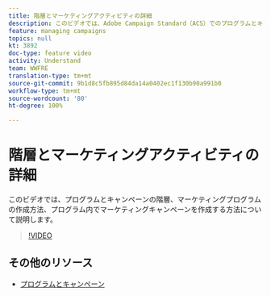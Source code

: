 ```yaml
---
title: 階層とマーケティングアクティビティの詳細
description: このビデオでは、Adobe Campaign Standard（ACS）でのプログラムとキャンペーンの階層、マーケティングプログラムの作成方法、およびプログラム内でのマーケティングキャンペーンの作成方法を説明します。
feature: managing campaigns
topics: null
kt: 3892
doc-type: feature video
activity: Understand
team: WWFRE
translation-type: tm+mt
source-git-commit: 9b1d8c5fb895d84da14a0402ec1f130b90a991b0
workflow-type: tm+mt
source-wordcount: '80'
ht-degree: 100%

---
```



# 階層とマーケティングアクティビティの詳細

このビデオでは、プログラムとキャンペーンの階層、マーケティングプログラムの作成方法、プログラム内でマーケティングキャンペーンを作成する方法について説明します。

>[!VIDEO](https://video.tv.adobe.com/v/18465?quality=12)

## その他のリソース

* [プログラムとキャンペーン](https://docs.adobe.com/content/help/ja-JP/campaign-standard/using/getting-started/marketing-plans/programs-and-campaigns.translate.html)
